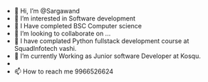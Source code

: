 - 👋 Hi, I’m @Sargawand
- 👀 I’m interested in Software development
- 🌱 I Have completed BSC Computer science
- 💞️ I’m looking to collaborate on ...
- 💞️ I have complated Python fullstack development course at SquadInfotech vashi.
- 💞️ I’m currently Working as Junior software Developer at Kosqu.
- 
- 📫 How to reach me 9966526624

<!---
Sargawand/Sargawand is a ✨ special ✨ repository because its `README.md` (this file) appears on your GitHub profile.
You can click the Preview link to take a look at your changes.
--->
